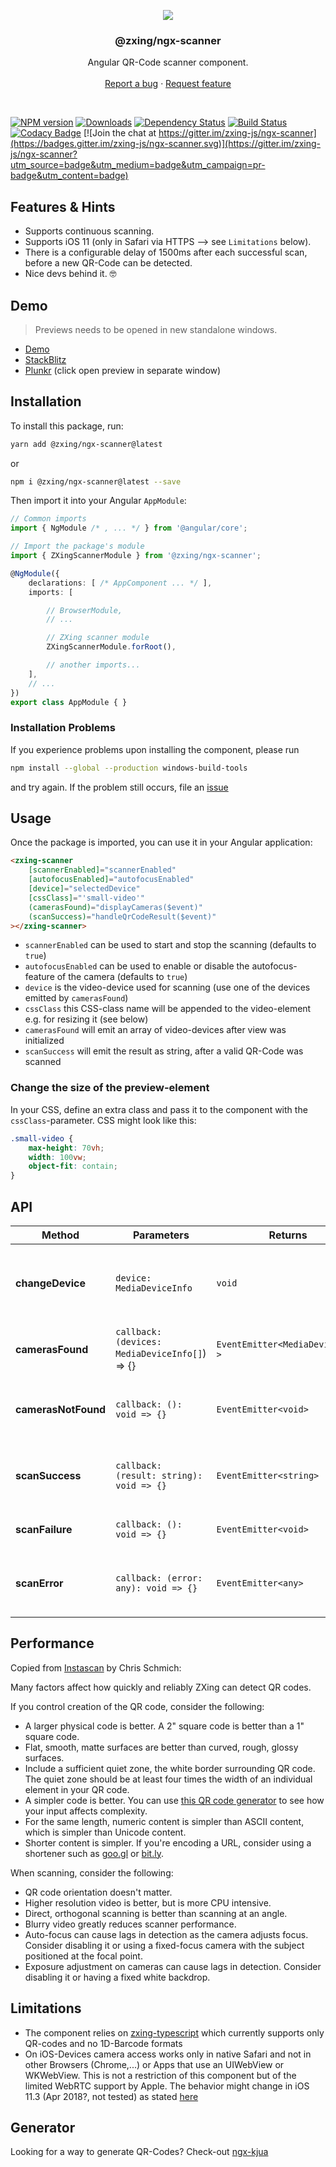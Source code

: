 <p align="center">
    
  <a href="https://getbootstrap.com/">
    <img src="https://user-images.githubusercontent.com/3942006/34657626-336523d4-f40f-11e7-8160-b523183655c7.png">
  </a>

  <h3 align="center">@zxing/ngx-scanner</h3>

  <p align="center">
    Angular QR-Code scanner component.
    <br>
    <br>
    <a href="https://github.com/twbs/bootstrap/issues/new?template=bug.md">Report a bug</a>
    ·
    <a href="https://github.com/twbs/bootstrap/issues/new?template=feature.md&labels=feature">Request feature</a>
  </p>
</p>

<br>

[![NPM version](https://img.shields.io/npm/v/@zxing/ngx-scanner.svg?&label=npm)](https://www.npmjs.com/package/@zxing/ngx-scanner )
[![Downloads](https://img.shields.io/npm/dm/@zxing/ngx-scanner.svg)](https://npmjs.org/package/@zxing/ngx-scanner )
[![Dependency Status](https://david-dm.org/werthdavid/ngx-scanner.svg)](https://david-dm.org/werthdavid/ngx-scanner)
[![Build Status](https://secure.travis-ci.org/werthdavid/ngx-scanner.svg)](https://travis-ci.org/werthdavid/ngx-scanner)
[![Codacy Badge](https://api.codacy.com/project/badge/Grade/e9345e7a9bbb49c0b83629f46795ee75)](https://www.codacy.com/app/zxing-js/ngx-scanner?utm_source=github.com&amp;utm_medium=referral&amp;utm_content=zxing-js/ngx-scanner&amp;utm_campaign=Badge_Grade)
[![Join the chat at https://gitter.im/zxing-js/ngx-scanner](https://badges.gitter.im/zxing-js/ngx-scanner.svg)](https://gitter.im/zxing-js/ngx-scanner?utm_source=badge&utm_medium=badge&utm_campaign=pr-badge&utm_content=badge)

## Features & Hints

- Supports continuous scanning.
- Supports iOS 11 (only in Safari via HTTPS --> see `Limitations` below).
- There is a configurable delay of 1500ms after each successful scan, before a new QR-Code can be detected.
- Nice devs behind it. 🤓

## Demo

> Previews needs to be opened in new standalone windows.

- [Demo](https://zxing-js.github.io/ngx-scanner/)
- [StackBlitz](https://zxing-ngx-scanner.stackblitz.io/)
- [Plunkr](https://embed.plnkr.co/MN4riU/) (click open preview in separate window)

## Installation

To install this package, run:

```bash
yarn add @zxing/ngx-scanner@latest
```

or

```bash
npm i @zxing/ngx-scanner@latest --save
```

Then import it into your Angular `AppModule`:

```typescript
// Common imports
import { NgModule /* , ... */ } from '@angular/core';

// Import the package's module
import { ZXingScannerModule } from '@zxing/ngx-scanner';

@NgModule({
    declarations: [ /* AppComponent ... */ ],
    imports: [

        // BrowserModule,
        // ...

        // ZXing scanner module
        ZXingScannerModule.forRoot(),

        // another imports...
    ],
    // ...
})
export class AppModule { }
```

### Installation Problems

If you experience problems upon installing the component, please run
```bash
npm install --global --production windows-build-tools
```
and try again. If the problem still occurs, file an [issue](https://github.com/werthdavid/ngx-scanner/issues)

## Usage

Once the package is imported, you can use it in your Angular application:

```html
<zxing-scanner
    [scannerEnabled]="scannerEnabled"
    [autofocusEnabled]="autofocusEnabled"
    [device]="selectedDevice"
    [cssClass]="'small-video'"
    (camerasFound)="displayCameras($event)"
    (scanSuccess)="handleQrCodeResult($event)"
></zxing-scanner>
```

- `scannerEnabled` can be used to start and stop the scanning (defaults to `true`)
- `autofocusEnabled` can be used to enable or disable the autofocus-feature of the camera (defaults to `true`)
- `device` is the video-device used for scanning (use one of the devices emitted by `camerasFound`)
- `cssClass` this CSS-class name will be appended to the video-element e.g. for resizing it (see below)
- `camerasFound` will emit an array of video-devices after view was initialized
- `scanSuccess` will emit the result as string, after a valid QR-Code was scanned

### Change the size of the preview-element

In your CSS, define an extra class and pass it to the component with the `cssClass`-parameter. CSS might look like this:

```css
.small-video {
    max-height: 70vh;
    width: 100vw;
    object-fit: contain;
}
```

## API

| Method              | Parameters                                     | Returns                          | Description                                                  |
|---------------------|------------------------------------------------|----------------------------------|--------------------------------------------------------------|
| **changeDevice**    | `device: MediaDeviceInfo`                      | `void`                           | Allows you to properly change the scanner device on the fly. |
| **camerasFound**    | `callback: (devices: MediaDeviceInfo[]`) => {} | `EventEmitter<MediaDeviceInfo >` | Emits an event when cameras are found.                       |
| **camerasNotFound** | `callback: (): void => {}`                     | `EventEmitter<void>`             | Emits an event when cameras are not found.                   |
| **scanSuccess**     | `callback: (result: string): void => {}`       | `EventEmitter<string>`           | Emits an event when a scan is successful performed.          |
| **scanFailure**     | `callback: (): void => {}`                     | `EventEmitter<void>`             | Emits an event when a scan fails.                            |
| **scanError**       | `callback: (error: any): void => {}`           | `EventEmitter<any>`              | Emits an event when a scan throws an error.                  |

## Performance

Copied from [Instascan](https://github.com/schmich/instascan) by Chris Schmich:

Many factors affect how quickly and reliably ZXing can detect QR codes.

If you control creation of the QR code, consider the following:

- A larger physical code is better. A 2" square code is better than a 1" square code.
- Flat, smooth, matte surfaces are better than curved, rough, glossy surfaces.
- Include a sufficient quiet zone, the white border surrounding QR code. The quiet zone should be at least four times the width of an individual element in your QR code.
- A simpler code is better. You can use [this QR code generator](https://werthdavid.github.io/ngx-kjua/index.html) to see how your input affects complexity.
- For the same length, numeric content is simpler than ASCII content, which is simpler than Unicode content.
- Shorter content is simpler. If you're encoding a URL, consider using a shortener such as [goo.gl](https://goo.gl/) or [bit.ly](https://bitly.com/).

When scanning, consider the following:

- QR code orientation doesn't matter.
- Higher resolution video is better, but is more CPU intensive.
- Direct, orthogonal scanning is better than scanning at an angle.
- Blurry video greatly reduces scanner performance.
- Auto-focus can cause lags in detection as the camera adjusts focus. Consider disabling it or using a fixed-focus camera with the subject positioned at the focal point.
- Exposure adjustment on cameras can cause lags in detection. Consider disabling it or having a fixed white backdrop.

## Limitations

- The component relies on [zxing-typescript](https://github.com/zxing-web/library) which currently supports only QR-codes and no 1D-Barcode formats
- On iOS-Devices camera access works only in native Safari and not in other Browsers (Chrome,...) or Apps that use an UIWebView or WKWebView. This is not a restriction of this component but of the limited WebRTC support by Apple. The behavior might change in iOS 11.3 (Apr 2018?, not tested) as stated [here](https://developer.apple.com/library/content/releasenotes/General/WhatsNewInSafari/Articles/Safari_11_1.html#//apple_ref/doc/uid/TP40014305-CH14-SW1)

## Generator

Looking for a way to generate QR-Codes? Check-out [ngx-kjua](https://github.com/werthdavid/ngx-kjua)
